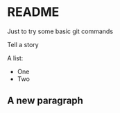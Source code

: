 # README
Just to try some basic git commands

Tell a story

A list:
   * One
   * Two
   
## A new paragraph

